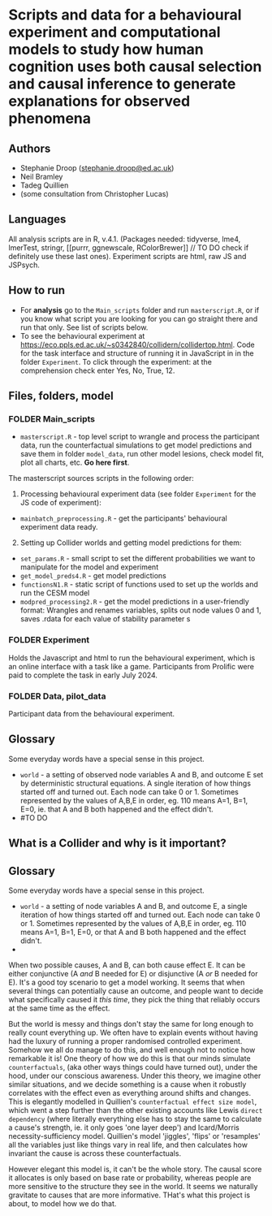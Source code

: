 # Scripts and data for a behavioural experiment and computational models to study how human cognition uses both causal selection and causal inference to generate explanations for observed phenomena

## Authors

- Stephanie Droop (stephanie.droop@ed.ac.uk)
- Neil Bramley
- Tadeg Quillien
- (some consultation from Christopher Lucas)

## Languages

All analysis scripts are in R, v.4.1. (Packages needed: tidyverse, lme4, lmerTest, stringr, [[purrr, ggnewscale, RColorBrewer]] // TO DO check if definitely use these last ones).
Experiment scripts are html, raw JS and JSPsych.

## How to run

- For **analysis** go to the `Main_scripts` folder and run `masterscript.R`, or if you know what script you are looking for you can go straight there and run that only. See list of scripts below.
- To see the behavioural experiment at https://eco.ppls.ed.ac.uk/~s0342840/collidern/collidertop.html. Code for the task interface and structure of running it in JavaScript in in the folder `Experiment`. To click through the experiment: at the comprehension check enter Yes, No, True, 12.

## Files, folders, model

### FOLDER Main_scripts

- `masterscript.R` - top level script to wrangle and process the participant data, run the counterfactual simulations to get model predictions and save them in folder `model_data`, run other model lesions, check model fit, plot all charts, etc. **Go here first**.

The masterscript sources scripts in the following order:

1. Processing behavioural experiment data (see folder `Experiment` for the JS code of experiment):

- `mainbatch_preprocessing.R` - get the participants' behavioural experiment data ready.

2. Setting up Collider worlds and getting model predictions for them:

- `set_params.R` - small script to set the different probabilities we want to manipulate for the model and experiment
- `get_model_preds4.R` - get model predictions
- `functionsN1.R` - static script of functions used to set up the worlds and run the CESM model
- `modpred_processing2.R` - get the model predictions in a user-friendly format: Wrangles and renames variables, splits out node values 0 and 1, saves .rdata for each value of stability parameter s

### FOLDER Experiment

Holds the Javascript and html to run the behavioural experiment, which is an online interface with a task like a game. Participants from Prolific were paid to complete the task in early July 2024.

### FOLDER Data, pilot_data

Participant data from the behavioural experiment.

## Glossary

Some everyday words have a special sense in this project.

- `world` - a setting of observed node variables A and B, and outcome E set by deterministic structural equations. A single iteration of how things started off and turned out. Each node can take 0 or 1. Sometimes represented by the values of A,B,E in order, eg. 110 means A=1, B=1, E=0, ie. that A and B both happened and the effect didn't.
- #TO DO

## What is a Collider and why is it important?

## Glossary

Some everyday words have a special sense in this project.

- `world` - a setting of node variables A and B, and outcome E, a single iteration of how things started off and turned out. Each node can take 0 or 1. Sometimes represented by the values of A,B,E in order, eg. 110 means A=1, B=1, E=0, or that A and B both happened and the effect didn't.
-

When two possible causes, A and B, can both cause effect E. It can be either conjunctive (A _and_ B needed for E) or disjunctive (A _or_ B needed for E). It's a good toy scenario to get a model working. It seems that when several things can potentially cause an outcome, and people want to decide what specifically caused it _this time_, they pick the thing that reliably occurs at the same time as the effect.

But the world is messy and things don't stay the same for long enough to really count everything up. We often have to explain events without having had the luxury of running a proper randomised controlled experiment. Somehow we all do manage to do this, and well enough not to notice how remarkable it is! One theory of how we do this is that our minds simulate `counterfactuals`, (aka other ways things could have turned out), under the hood, under our conscious awareness. Under this theory, we imagine other similar situations, and we decide something is a cause when it robustly correlates with the effect even as everything around shifts and changes. This is elegantly modelled in Quillien's `counterfactual effect size model`, which went a step further than the other existing accounts like Lewis `direct dependency` (where literally everything else has to stay the same to calculate a cause's strength, ie. it only goes 'one layer deep') and Icard/Morris necessity-sufficiency model. Quillien's model 'jiggles', 'flips' or 'resamples' all the variables just like things vary in real life, and then calculates how invariant the cause is across these counterfactuals.

However elegant this model is, it can't be the whole story. The causal score it allocates is only based on base rate or probability, whereas people are more sensitive to the structure they see in the world. It seems we naturally gravitate to causes that are more informative. THat's what this project is about, to model how we do that.

